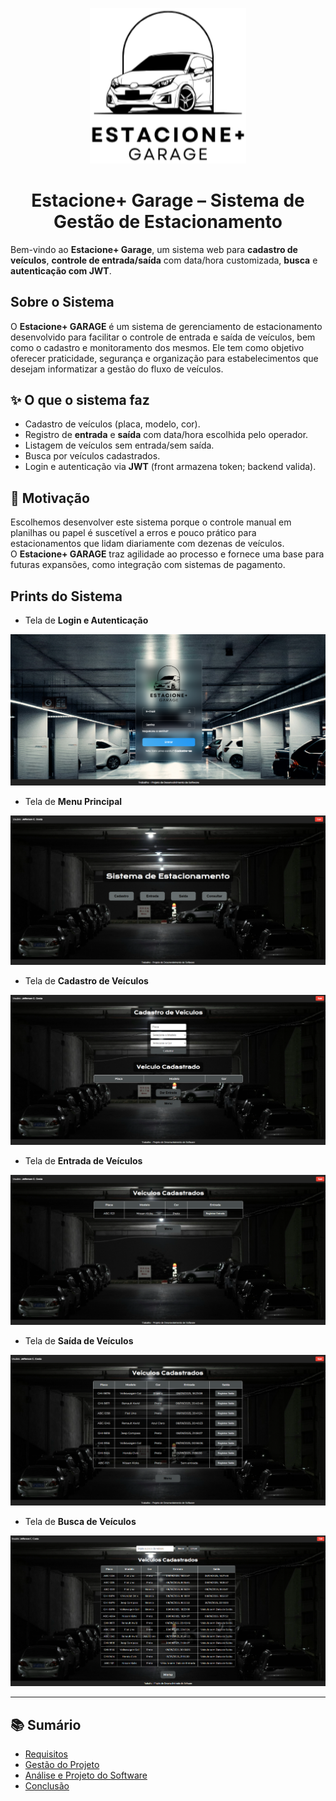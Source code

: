 <p align="center">
  <img src="https://github.com/JeffersonCCosta/Sistema-de-Estacionamento/blob/main/docs/img/logo-projeto.png?raw=true" alt="Logo Estacione+ GARAGE" width="250">
</p>

<h1 align="center">Estacione+ Garage – Sistema de Gestão de Estacionamento</h1>

Bem-vindo ao **Estacione+ Garage**, um sistema web para **cadastro de veículos**, **controle de entrada/saída** com data/hora customizada, **busca** e **autenticação com JWT**.

## Sobre o Sistema
O **Estacione+ GARAGE** é um sistema de gerenciamento de estacionamento desenvolvido para facilitar o controle de entrada e saída de veículos, bem como o cadastro e monitoramento dos mesmos.
Ele tem como objetivo oferecer praticidade, segurança e organização para estabelecimentos que desejam informatizar a gestão do fluxo de veículos.  

## ✨ O que o sistema faz
- Cadastro de veículos (placa, modelo, cor).
- Registro de **entrada** e **saída** com data/hora escolhida pelo operador.
- Listagem de veículos sem entrada/sem saída.
- Busca por veículos cadastrados.
- Login e autenticação via **JWT** (front armazena token; backend valida).

## 🎯 Motivação
Escolhemos desenvolver este sistema porque o controle manual em planilhas ou papel é suscetível a erros e pouco prático para estacionamentos que lidam diariamente com dezenas de veículos.  
O **Estacione+ GARAGE** traz agilidade ao processo e fornece uma base para futuras expansões, como integração com sistemas de pagamento.  

## Prints do Sistema
- Tela de **Login e Autenticação**

![Login](https://github.com/JeffersonCCosta/Sistema-de-Estacionamento/blob/main/docs/img/tela-login.png?raw=true)

- Tela de **Menu Principal**

![Menu Principal](https://github.com/JeffersonCCosta/Sistema-de-Estacionamento/blob/main/docs/img/tela-principal.png?raw=true)

- Tela de **Cadastro de Veículos**

![Cadastro](https://github.com/JeffersonCCosta/Sistema-de-Estacionamento/blob/main/docs/img/tela-cadastrar-veiculo.png?raw=true)

- Tela de **Entrada de Veículos**

![Entrada](https://github.com/JeffersonCCosta/Sistema-de-Estacionamento/blob/main/docs/img/tela-registrar-entrada.png?raw=true)

- Tela de **Saída de Veículos**

![Saída](https://github.com/JeffersonCCosta/Sistema-de-Estacionamento/blob/main/docs/img/tela-registrar-saida.png?raw=true)

- Tela de **Busca de Veículos**

![Busca](https://github.com/JeffersonCCosta/Sistema-de-Estacionamento/blob/main/docs/img/tela-buscar.png?raw=true)


---

## 📚 Sumário
- [Requisitos](https://github.com/JeffersonCCosta/Sistema-de-Estacionamento/wiki/Requisitos)
- [Gestão do Projeto](https://github.com/JeffersonCCosta/Sistema-de-Estacionamento/wiki/Gest%C3%A3o-do-Projeto)
- [Análise e Projeto do Software](https://github.com/JeffersonCCosta/Sistema-de-Estacionamento/wiki/An%C3%A1lise-e-Projeto-do-Software)
- [Conclusão](https://github.com/JeffersonCCosta/Sistema-de-Estacionamento/wiki/Conclus%C3%A3o)

